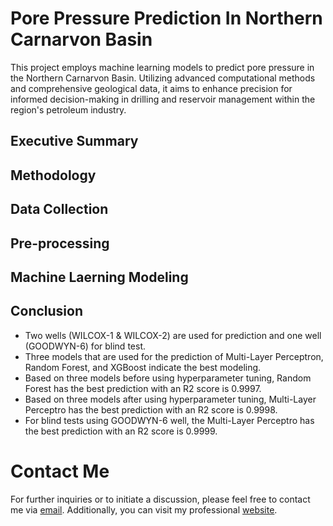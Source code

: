 # Pore Pressure Prediction In Northern Carnarvon Basin

This project employs machine learning models to predict pore pressure in the Northern Carnarvon Basin. Utilizing advanced computational methods and comprehensive geological data, it aims to enhance precision for informed decision-making in drilling and reservoir management within the region's petroleum industry.

## Executive Summary

## Methodology

## Data Collection

## Pre-processing

## Machine Laerning Modeling

## Conclusion

*  Two wells (WILCOX-1 & WILCOX-2) are used for prediction and one well (GOODWYN-6) for blind test.
*  Three models that are used for the prediction of Multi-Layer Perceptron, Random Forest, and XGBoost indicate the best modeling.
*  Based on three models before using hyperparameter tuning, Random Forest has the best prediction with an R2 score is 0.9997.
*  Based on three models after using hyperparameter tuning, Multi-Layer Perceptro has the best prediction with an R2 score is 0.9998.
*  For blind tests using GOODWYN-6 well, the Multi-Layer Perceptro has the best prediction with an R2 score is 0.9999.


# Contact Me
For further inquiries or to initiate a discussion, please feel free to contact me via <a href="mailto:salmanarkan020@gmail.com"><span class="label">email</span></a>. Additionally, you can visit my professional <a href="SalmanArkan.github.io"><span class="label">website</span></a>.
